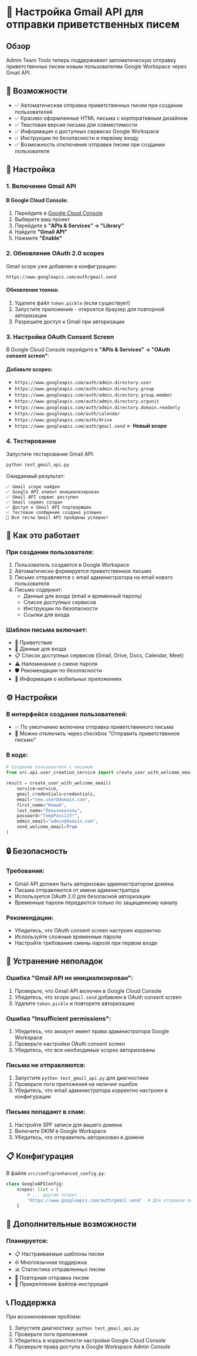 # 📧 Настройка Gmail API для отправки приветственных писем

## Обзор
Admin Team Tools теперь поддерживает автоматическую отправку приветственных писем новым пользователям Google Workspace через Gmail API.

## 🎯 Возможности
- ✅ Автоматическая отправка приветственных писем при создании пользователей
- ✅ Красиво оформленные HTML письма с корпоративным дизайном
- ✅ Текстовая версия письма для совместимости
- ✅ Информация о доступных сервисах Google Workspace
- ✅ Инструкции по безопасности и первому входу
- ✅ Возможность отключения отправки писем при создании пользователя

## 🔧 Настройка

### 1. Включение Gmail API

#### В Google Cloud Console:
1. Перейдите в [Google Cloud Console](https://console.cloud.google.com/)
2. Выберите ваш проект
3. Перейдите в **"APIs & Services" → "Library"**
4. Найдите **"Gmail API"**
5. Нажмите **"Enable"**

### 2. Обновление OAuth 2.0 scopes

Gmail scope уже добавлен в конфигурацию:
```
https://www.googleapis.com/auth/gmail.send
```

#### Обновление токена:
1. Удалите файл `token.pickle` (если существует)
2. Запустите приложение - откроется браузер для повторной авторизации
3. Разрешите доступ к Gmail при авторизации

### 3. Настройка OAuth Consent Screen

В Google Cloud Console перейдите в **"APIs & Services" → "OAuth consent screen"**:

#### Добавьте scopes:
- `https://www.googleapis.com/auth/admin.directory.user`
- `https://www.googleapis.com/auth/admin.directory.group`
- `https://www.googleapis.com/auth/admin.directory.group.member`
- `https://www.googleapis.com/auth/admin.directory.orgunit`
- `https://www.googleapis.com/auth/admin.directory.domain.readonly`
- `https://www.googleapis.com/auth/calendar`
- `https://www.googleapis.com/auth/drive`
- `https://www.googleapis.com/auth/gmail.send` ← **Новый scope**

### 4. Тестирование

Запустите тестирование Gmail API:
```bash
python test_gmail_api.py
```

Ожидаемый результат:
```
✅ Gmail scope найден
✅ Google API клиент инициализирован  
✅ Gmail API сервис доступен
✅ Gmail сервис создан
✅ Доступ к Gmail API подтвержден
✅ Тестовое сообщение создано успешно
🎉 Все тесты Gmail API пройдены успешно!
```

## 📧 Как это работает

### При создании пользователя:
1. Пользователь создается в Google Workspace
2. Автоматически формируется приветственное письмо
3. Письмо отправляется с email администратора на email нового пользователя
4. Письмо содержит:
   - Данные для входа (email и временный пароль)
   - Список доступных сервисов
   - Инструкции по безопасности
   - Ссылки для входа

### Шаблон письма включает:
- 🎉 Приветствие
- 🔐 Данные для входа
- 📋 Список доступных сервисов (Gmail, Drive, Docs, Calendar, Meet)
- ⚠️ Напоминание о смене пароля
- 🛡️ Рекомендации по безопасности
- 📱 Информация о мобильных приложениях

## ⚙️ Настройки

### В интерфейсе создания пользователей:
- ✅ По умолчанию включена отправка приветственного письма
- 📧 Можно отключить через checkbox "Отправить приветственное письмо"

### В коде:
```python
# Создание пользователя с письмом
from src.api.user_creation_service import create_user_with_welcome_email

result = create_user_with_welcome_email(
    service=service,
    gmail_credentials=credentials,
    email="new.user@domain.com",
    first_name="Новый",
    last_name="Пользователь", 
    password="TempPass123!",
    admin_email="admin@domain.com",
    send_welcome_email=True
)
```

## 🔒 Безопасность

### Требования:
- Gmail API должен быть авторизован администратором домена
- Письма отправляются от имени администратора
- Используется OAuth 2.0 для безопасной авторизации
- Временные пароли передаются только по защищенному каналу

### Рекомендации:
- Убедитесь, что OAuth consent screen настроен корректно
- Используйте сложные временные пароли
- Настройте требование смены пароля при первом входе

## 🐛 Устранение неполадок

### Ошибка "Gmail API не инициализирован":
1. Проверьте, что Gmail API включен в Google Cloud Console
2. Убедитесь, что scope `gmail.send` добавлен в OAuth consent screen
3. Удалите `token.pickle` и повторите авторизацию

### Ошибка "Insufficient permissions":
1. Убедитесь, что аккаунт имеет права администратора Google Workspace
2. Проверьте настройки OAuth consent screen
3. Убедитесь, что все необходимые scopes авторизованы

### Письма не отправляются:
1. Запустите `python test_gmail_api.py` для диагностики
2. Проверьте логи приложения на наличие ошибок
3. Убедитесь, что email администратора корректно настроен в конфигурации

### Письма попадают в спам:
1. Настройте SPF записи для вашего домена
2. Включите DKIM в Google Workspace
3. Убедитесь, что отправитель авторизован в домене

## 📋 Конфигурация

В файле `src/config/enhanced_config.py`:
```python
class GoogleAPIConfig:
    scopes: list = [
        # ... другие scopes ...
        'https://www.googleapis.com/auth/gmail.send'  # Для отправки писем
    ]
```

## 🚀 Дополнительные возможности

### Планируется:
- 📋 Настраиваемые шаблоны писем
- 🌐 Многоязычная поддержка
- 📊 Статистика отправленных писем
- 🔄 Повторная отправка писем
- 📎 Прикрепление файлов-инструкций

## 📞 Поддержка

При возникновении проблем:
1. Запустите диагностику: `python test_gmail_api.py`
2. Проверьте логи приложения
3. Убедитесь в корректности настройки Google Cloud Console
4. Проверьте права доступа в Google Workspace Admin Console
